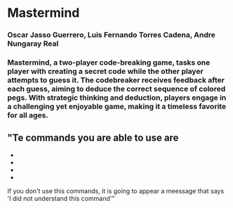 # Mastermind
### Oscar Jasso Guerrero, Luis Fernando Torres Cadena, Andre Nungaray Real

### Mastermind, a two-player code-breaking game, tasks one player with creating a secret code while the other player attempts to guess it. The codebreaker receives feedback after each guess, aiming to deduce the correct sequence of colored pegs. With strategic thinking and deduction, players engage in a challenging yet enjoyable game, making it a timeless favorite for all ages.

"Te commands you are able to use are
-
-
-
-
-
If you don't use this commands, it is going to appear a meessage that says 'I did not understand this command'"





